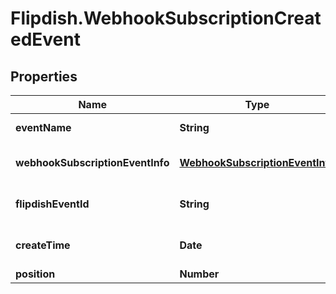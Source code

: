 # Flipdish.WebhookSubscriptionCreatedEvent

## Properties
Name | Type | Description | Notes
------------ | ------------- | ------------- | -------------
**eventName** | **String** | The event name | [optional] 
**webhookSubscriptionEventInfo** | [**WebhookSubscriptionEventInfo**](WebhookSubscriptionEventInfo.md) | Webhook subscription details | [optional] 
**flipdishEventId** | **String** | The identitfier of the event | [optional] 
**createTime** | **Date** | The time of creation of the event | [optional] 
**position** | **Number** | Position | [optional] 


